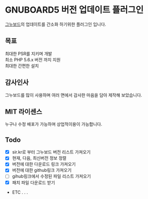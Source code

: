 # GNUBOARD5 버전 업데이트 플러그인
[그누보드](https://sir.kr/main/g5/)의 업데이트를 간소화 하기위한 플러그인 입니다.  

## 목표
최대한 PSR를 지키며 개발  
최소 PHP 5.6.x 버전 까지 지원  
최대한 간편한 설치

## 감사인사
그누보드를 많이 사용하며 여러 면에서 감사한 마음을 담아 제작해 보았습니다.

## MIT 라이센스
누구나 수정 배포가 가능하며 상업적이용이 가능합니다.

## Todo
- [x] sir.kr로 부터 그누보드 버전 리스트 가져오기
- [x] 현재, 다음, 최신버전 정보 정렬
- [x] 버전에 대한 다운로드 링크 가져오기
- [x] 버전에 대한 github링크 가져오기
- [ ] gihub링크에서 수정된 파일 리스트 가져오기
- [x] 패치 파일 다운로드 받기
-  ETC . . .
